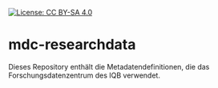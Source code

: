 [![License: CC BY-SA 4.0](https://img.shields.io/badge/License-CC%20BY--SA%204.0-lightgrey.svg)](https://creativecommons.org/licenses/by-sa/4.0/)

# mdc-researchdata

Dieses Repository enthält die Metadatendefinitionen, die das Forschungsdatenzentrum 
des IQB verwendet.
